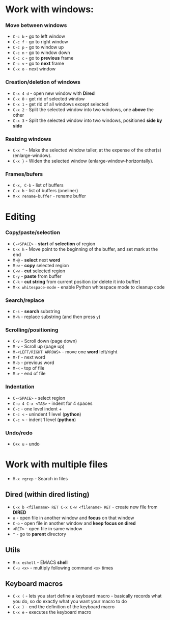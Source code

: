 # Work with windows:

### Move between windows

 - `C-c b` - go to left window
 - `C-c f` - go to right window
 - `C-c p` - go to window up
 - `C-c n` - go to window down
 - `C-c c` - go to **previous** frame
 - `C-c v` - go to **next** frame
 - `C-x o` - next window

### Creation/deletion of windows

 - `C-x 4 d` - open new window with **Dired**
 - `C-x 0` - get rid of selected window
 - `C-x 1` - get rid of all windows except selected
 - `C-x 2` - Split the selected window into two windows, one **above** the other
 - `C-x 3` - Split the selected window into two windows, positioned **side by side**

### Resizing windows

 - `C-x ^` - Make the selected window taller, at the expense of the other(s) (enlarge-window).
 - `C-x }` - Widen the selected window (enlarge-window-horizontally).
 
### Frames/bufers

 - `C-x, C-b` - list of buffers
 - `C-x b` - list of buffers (oneliner)
 - `M-x rename-buffer` - rename buffer


# Editing

### Copy/paste/selection

 - `C-<SPACE>` - **start** of **selection** of region
 - `C-x h` - Move point to the beginning of the buffer, and set mark at the end
 - `M-@` - **select** next **word**
 - `M-w` - **copy** selected region
 - `C-w` - **cut** selected region
 - `C-y` - **paste** from buffer
 - `C-k` - **cut string** from current position (or delete it into buffer)
 - `M-x whitespace-mode` - enable Python whitespace mode to cleanup code

### Search/replace

 - `C-s` - **search** substring
 - `M-%` - replace substring (and then press `y`)

### Scrolling/positioning

 - `C-v` - Scroll down (page down)
 - `M-v` - Scroll up (page up)
 - `M-<LEFT/RIGHT ARROWS>` - move one **word** left/right
 - `M-f` - next word
 - `M-b` - previous word
 - `M-<` - top of file
 - `M->` - end of file
 
### Indentation

 - `C-<SPACE>` - select region
 - `C-u 4 C-x <TAB>` - indent for 4 spaces
 - `C-c` - one level indent +
 - `C-c <` - unindent 1 level (**python**)
 - `C-c >` - indent 1 level (**python**)

### Undo/redo
 - `C+x u` - undo


# Work with multiple files

 - `M-x rgrep` - Search in files

## Dired (within dired listing)

 - `C-x b <filename> RET C-x C-w <filename> RET` - create new file from **DIRED**
 - `o` - open file in another window and **focus** on that window
 - `C-o` - open file in another window and **keep focus on dired**
 - `<RET>` - open file in same window
 - `^` - go to **parent** directory
 

## Utils
 - `M-x eshell` - EMACS **shell**
 - `C-u <x>` - multiply following command `<x>` times
 
## Keyboard macros
 - `C-x (` - lets you start define a keyboard macro - basically records what you do, so do exactly what you want your macro to do
 - `C-x )` - end the definition of the keyboard macro
 - `C-x e` - executes the keyboard macro
 